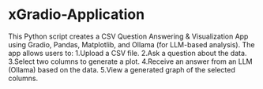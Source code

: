 # xGradio-Application

This Python script creates a CSV Question Answering & Visualization App using Gradio, Pandas, Matplotlib, and Ollama (for LLM-based analysis). The app allows users to:
1.Upload a CSV file.
2.Ask a question about the data.
3.Select two columns to generate a plot.
4.Receive an answer from an LLM (Ollama) based on the data.
5.View a generated graph of the selected columns.
